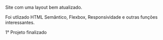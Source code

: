 Site com uma layout bem atualizado.

Foi utlizado HTML Semântico, Flexbox, Responsividade e outras funções interessantes.

1° Projeto finalizado